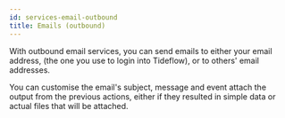 ```yaml
---
id: services-email-outbound
title: Emails (outbound)
---
```


With outbound email services, you can send emails to either your email address,
(the one you use to login into Tideflow), or to others' email addresses.

You can customise the email's subject, message and event attach the output from
the previous actions, either if they resulted in simple data or actual files
that will be attached.
